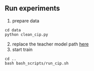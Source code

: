 ## Run experiments
1. prepare data
```
cd data
python clean_cip.py
```
2. replace the teacher model path [here](https://github.com/LiuXiaoxuanPKU/specNBCE/blob/95cfd61dbbb7570d8733b27af1eb322a1c6d9f6b/distill/train.py#L269)
3. start train
```
cd ..
bash bash_scripts/run_cip.sh
```
